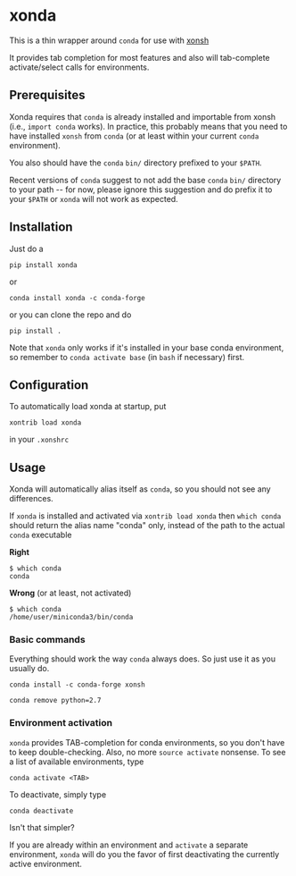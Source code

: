 # xonda

This is a thin wrapper around `conda` for use with
[xonsh](http://xon.sh)

It provides tab completion for most features and also will tab-complete
activate/select calls for environments.

## Prerequisites

Xonda requires that `conda` is already installed and importable from
xonsh (i.e., `import conda` works). In practice, this probably means
that you need to have installed `xonsh` from `conda` (or at least within
your current `conda` environment).

You also should have the `conda` `bin/` directory prefixed to your
`$PATH`.

Recent versions of `conda` suggest to not add the base `conda` `bin/`
directory to your path -- for now, please ignore this suggestion and do
prefix it to your `$PATH` or `xonda` will not work as expected.

## Installation

Just do a 

```console 
pip install xonda
```

or 

```console 
conda install xonda -c conda-forge 
```

or you can clone the repo and do 

```console 
pip install .  
```

Note that `xonda` only works if it's installed in your base conda environment, so remember to `conda activate base` (in `bash` if necessary) first.

## Configuration 

To automatically load xonda at startup, put 

```console
xontrib load xonda 
```

in your `.xonshrc`

## Usage

Xonda will automatically alias itself as `conda`, so you should not see
any differences.

If `xonda` is installed and activated via
`xontrib load xonda` then `which conda` should
return the alias name "conda" only, instead of
the path to the actual `conda` executable

**Right**

```console
$ which conda
conda
```

**Wrong** (or at least, not activated)

```console
$ which conda
/home/user/miniconda3/bin/conda
```

### Basic commands

Everything should work the way `conda` always does. So just use it as
you usually do.  

```console 
conda install -c conda-forge xonsh 
```

```console 
conda remove python=2.7 
```

### Environment activation 
`xonda` provides TAB-completion for conda environments, so you don't have to
keep double-checking. Also, no more `source activate` nonsense. To see a list of
available environments, type

```console 
conda activate <TAB> 
```

To deactivate, simply type

```console 
conda deactivate 
```

Isn't that simpler?

If you are already within an environment and `activate` a separate environment,
`xonda` will do you the favor of first deactivating the currently active
environment.
